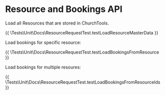 # Resource and Bookings API

Load all Resources that are stored in ChurchTools.

{{ \Tests\Unit\Docs\ResourceRequestTest.testLoadResourceMasterData }}

Load bookings for specific resource:

{{ \Tests\Unit\Docs\ResourceRequestTest.testLoadBookingsFromResource }}

Load bookings for multiple resoures:

{{ \Tests\Unit\Docs\ResourceRequestTest.testLoadBookingsFromResourceIds }}
